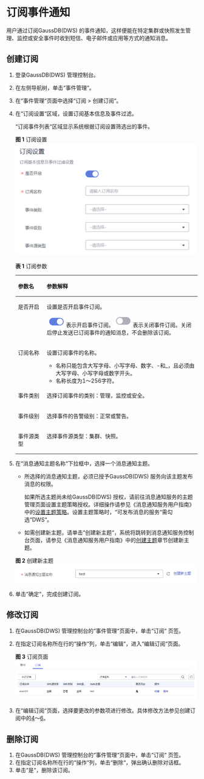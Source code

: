 # 订阅事件通知<a name="ZH-CN_TOPIC_0000001455836649"></a>

用户通过订阅GaussDB\(DWS\) 的事件通知，这样便能在特定集群或快照发生管理、监控或安全事件时收到短信、电子邮件或应用等方式的通知消息。

## 创建订阅<a name="section29431612141618"></a>

1.  登录GaussDB\(DWS\) 管理控制台。
2.  在左侧导航树，单击“事件管理“。
3.  在“事件管理“页面中选择“订阅 \> 创建订阅“。
4.  <a name="li18772435125416"></a>在“订阅设置“区域，设置订阅基本信息及事件过滤。

    “订阅事件列表“区域显示系统根据订阅设置筛选出的事件。

    **图 1**  订阅设置<a name="fig11704927121119"></a>  
    ![](figures/订阅设置.png "订阅设置")

    **表 1**  订阅参数

    <a name="table197058275115"></a>
    <table><thead align="left"><tr id="row4704172711114"><th class="cellrowborder" valign="top" width="15.7%" id="mcps1.2.3.1.1"><p id="p1270452717114"><a name="p1270452717114"></a><a name="p1270452717114"></a>参数名</p>
    </th>
    <th class="cellrowborder" valign="top" width="84.3%" id="mcps1.2.3.1.2"><p id="p9704132751119"><a name="p9704132751119"></a><a name="p9704132751119"></a>参数解释</p>
    </th>
    </tr>
    </thead>
    <tbody><tr id="row127045270117"><td class="cellrowborder" valign="top" width="15.7%" headers="mcps1.2.3.1.1 "><p id="p970452716119"><a name="p970452716119"></a><a name="p970452716119"></a>是否开启</p>
    </td>
    <td class="cellrowborder" valign="top" width="84.3%" headers="mcps1.2.3.1.2 "><p id="p1370413271118"><a name="p1370413271118"></a><a name="p1370413271118"></a>设置是否开启事件订阅。</p>
    <p id="p2704172741117"><a name="p2704172741117"></a><a name="p2704172741117"></a><a name="image41921041131913"></a><a name="image41921041131913"></a><span><img id="image41921041131913" src="figures/dws_icon_on.png"></span>表示开启事件订阅。<a name="image15568123618212"></a><a name="image15568123618212"></a><span><img id="image15568123618212" src="figures/dws_icon_off.png"></span>表示关闭事件订阅。关闭后停止发送已订阅事件的通知消息，不会删除该订阅。</p>
    </td>
    </tr>
    <tr id="row137055276114"><td class="cellrowborder" valign="top" width="15.7%" headers="mcps1.2.3.1.1 "><p id="p137043275113"><a name="p137043275113"></a><a name="p137043275113"></a>订阅名称</p>
    </td>
    <td class="cellrowborder" valign="top" width="84.3%" headers="mcps1.2.3.1.2 "><p id="p1370582710116"><a name="p1370582710116"></a><a name="p1370582710116"></a>设置订阅事件的名称。</p>
    <a name="ul386613493427"></a><a name="ul386613493427"></a><ul id="ul386613493427"><li>名称只能包含大写字母、小写字母、数字、-和_，且必须由大写字母、小写字母或数字开头。</li><li>名称长度为1～256字符。</li></ul>
    </td>
    </tr>
    <tr id="row0705027131110"><td class="cellrowborder" valign="top" width="15.7%" headers="mcps1.2.3.1.1 "><p id="p1770582717118"><a name="p1770582717118"></a><a name="p1770582717118"></a>事件类别</p>
    </td>
    <td class="cellrowborder" valign="top" width="84.3%" headers="mcps1.2.3.1.2 "><p id="p770552761114"><a name="p770552761114"></a><a name="p770552761114"></a>选择订阅事件的类别：管理，监控或安全。</p>
    </td>
    </tr>
    <tr id="row1970515272116"><td class="cellrowborder" valign="top" width="15.7%" headers="mcps1.2.3.1.1 "><p id="p070514275114"><a name="p070514275114"></a><a name="p070514275114"></a>事件级别</p>
    </td>
    <td class="cellrowborder" valign="top" width="84.3%" headers="mcps1.2.3.1.2 "><p id="p10705162771118"><a name="p10705162771118"></a><a name="p10705162771118"></a>选择事件的告警级别：正常或警告。</p>
    </td>
    </tr>
    <tr id="row2705027151112"><td class="cellrowborder" valign="top" width="15.7%" headers="mcps1.2.3.1.1 "><p id="p1370592781112"><a name="p1370592781112"></a><a name="p1370592781112"></a>事件源类型</p>
    </td>
    <td class="cellrowborder" valign="top" width="84.3%" headers="mcps1.2.3.1.2 "><p id="p170572771110"><a name="p170572771110"></a><a name="p170572771110"></a>选择事件源类型：集群、快照。</p>
    </td>
    </tr>
    </tbody>
    </table>

5.  在“消息通知主题名称“下拉框中，选择一个消息通知主题。

    -   所选择的消息通知主题，必须已授予GaussDB\(DWS\) 服务向该主题发布消息的权限。

        如果所选主题尚未给GaussDB\(DWS\) 授权，请前往消息通知服务的主题管理页面设置主题策略授权。详细操作请参见《消息通知服务用户指南》中的[设置主题策略](https://support.huaweicloud.com/usermanual-smn/zh-cn_topic_0043394891.html)。设置主题策略时，“可发布消息的服务“需勾选“DWS“。

    -   如需创建新主题，请单击“创建新主题“，系统将跳转到消息通知服务控制台页面，请参见《消息通知服务用户指南》中的[创建主题](https://support.huaweicloud.com/usermanual-smn/zh-cn_topic_0043961401.html)章节创建新主题。

    **图 2**  创建新主题<a name="fig1266634671615"></a>  
    ![](figures/创建新主题.png "创建新主题")

6.  <a name="li164751612342"></a>单击“确定“，完成创建订阅。

## 修改订阅<a name="section15897267154"></a>

1.  在GaussDB\(DWS\) 管理控制台的“事件管理“页面中，单击“订阅“  页签。
2.  在指定订阅名称所在行的“操作“列，单击“编辑“，进入“编辑订阅“页面。

    **图 3**  订阅页面<a name="fig9402173020498"></a>  
    ![](figures/订阅页面.png "订阅页面")

3.  在“编辑订阅“页面，选择要更改的参数项进行修改。具体修改方法参见创建订阅中的[4](#li18772435125416)～[6](#li164751612342)。

## 删除订阅<a name="section158093716157"></a>

1.  在GaussDB\(DWS\) 管理控制台的“事件管理“页面中，单击“订阅“  页签。
2.  在指定订阅名称所在行的“操作“列，单击“删除“，弹出确认删除对话框。
3.  单击“是“，删除该订阅。

